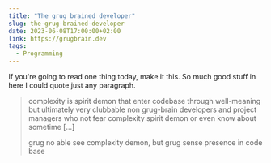 ```yaml
---
title: "The grug brained developer"
slug: the-grug-brained-developer
date: 2023-06-08T17:00:00+02:00
link: https://grugbrain.dev
tags:
  - Programming
---
```


If you're going to read one thing today, make it this. So much good stuff in here I could quote just any paragraph.

> complexity is spirit demon that enter codebase through well-meaning but ultimately very clubbable non grug-brain developers and project managers who not fear complexity spirit demon or even know about sometime […]
>
> grug no able see complexity demon, but grug sense presence in code base
